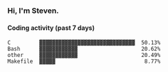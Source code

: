 ### Hi, I'm Steven.

#### Coding activity (past 7 days)
```
C         ▓▓▓▓▓▓▓▓▓▓▓▓▓▓▓▓▓▓▓▓▓▓▓▓▓▓▓▓▓▓  50.13%
Bash      ▓▓▓▓▓▓▓▓▓▓▓▓                    20.62%
other     ▓▓▓▓▓▓▓▓▓▓▓▓                    20.49%
Makefile  ▓▓▓▓▓                            8.77%
```
